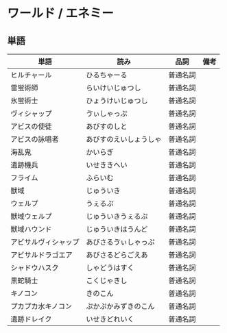 # ワールド / エネミー

## 単語

|単語|読み|品詞|備考|
|---|---|---|---|
|ヒルチャール|ひるちゃーる|普通名詞||
|雷蛍術師|らいけいじゅつし|普通名詞||
|氷蛍術士|ひょうけいじゅつし|普通名詞||
|ヴィシャップ|ゔぃしゃっぷ|普通名詞||
|アビスの使徒|あびすのしと|普通名詞||
|アビスの詠唱者|あびすのえいしょうしゃ|普通名詞||
|海乱鬼|かいらぎ|普通名詞||
|遺跡機兵|いせききへい|普通名詞||
|フライム|ふらいむ|普通名詞||
|獣域|じゅういき|普通名詞||
|ウェルプ|うぇるぷ|普通名詞||
|獣域ウェルプ|じゅういきうぇるぷ|普通名詞||
|獣域ハウンド|じゅういきはうんど|普通名詞||
|アビサルヴィシャップ|あびさるゔぃしゃっぷ|普通名詞||
|アビサルドラゴエア|あびさるどらごえあ|普通名詞||
|シャドウハスク|しゃどうはすく|普通名詞||
|黒蛇騎士|こくじゃきし|普通名詞||
|キノコン|きのこん|普通名詞||
|プカプカ水キノコン|ぷかぷかみずきのこん|普通名詞||
|遺跡ドレイク|いせきどれいく|普通名詞||